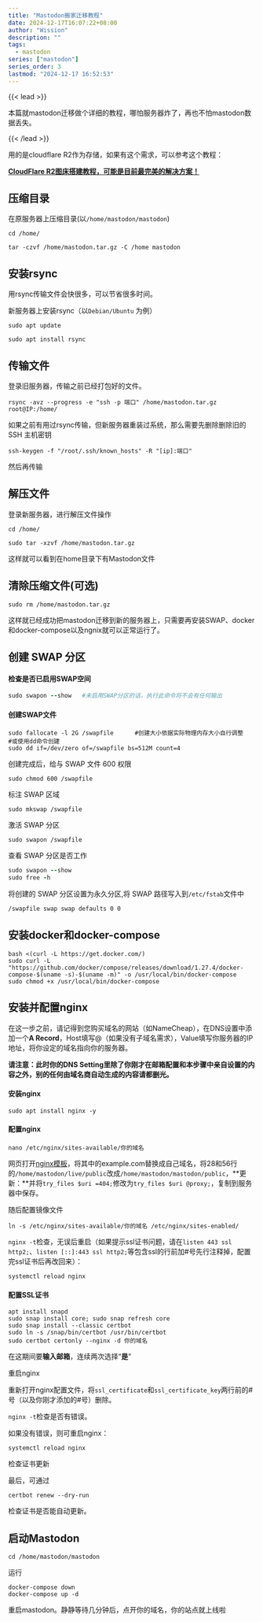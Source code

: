 ```yaml
---
title: "Mastodon搬家迁移教程"
date: 2024-12-17T16:07:22+08:00
author: "Wission"
description: ""
tags:
  - mastodon
series: ["mastodon"]
series_order: 3
lastmod: "2024-12-17 16:52:53"
---
```


{{< lead >}}

本篇就mastodon迁移做个详细的教程，哪怕服务器炸了，再也不怕mastodon数据丢失。

{{< /lead >}}

用的是cloudflare R2作为存储，如果有这个需求，可以参考这个教程：

[**CloudFlare R2图床搭建教程，可能是目前最完美的解决方案！**](https://blog.jeoqm-77.top/articles/2024.9.13/cloudflare-r2%E5%9B%BE%E5%BA%8A%E6%90%AD%E5%BB%BA%E6%95%99%E7%A8%8B%E5%8F%AF%E8%83%BD%E6%98%AF%E7%9B%AE%E5%89%8D%E6%9C%80%E5%AE%8C%E7%BE%8E%E7%9A%84%E8%A7%A3%E5%86%B3%E6%96%B9%E6%A1%88/)

## 压缩目录

在原服务器上压缩目录(以`/home/mastodon/mastodon`)

`cd /home/`

`tar -czvf /home/mastodon.tar.gz -C /home mastodon`

## 安装rsync

用rsync传输文件会快很多，可以节省很多时间。

新服务器上安装rsync（以`Debian/Ubuntu` 为例）

`sudo apt update`

`sudo apt install rsync`

## 传输文件

登录旧服务器，传输之前已经打包好的文件。

`rsync -avz --progress -e "ssh -p 端口" /home/mastodon.tar.gz root@IP:/home/`

如果之前有用过rsync传输，但新服务器重装过系统，那么需要先删除删除旧的 SSH 主机密钥

`ssh-keygen -f "/root/.ssh/known_hosts" -R "[ip]:端口"`

然后再传输

## 解压文件

登录新服务器，进行解压文件操作

`cd /home/`

`sudo tar -xzvf /home/mastodon.tar.gz`

这样就可以看到在home目录下有Mastodon文件

## 清除压缩文件(可选)

`sudo rm /home/mastodon.tar.gz`

这样就已经成功把mastodon迁移到新的服务器上，只需要再安装SWAP、docker和docker-compose以及ngnix就可以正常运行了。

## 创建 SWAP 分区

#### 检查是否已启用SWAP空间                   

```ruby
sudo swapon --show   #未启用SWAP分区的话，执行此命令将不会有任何输出
```

#### 创建SWAP文件                  

```shell
sudo fallocate -l 2G /swapfile      #创建大小依据实际物理内存大小自行调整
#或使用dd命令创建
sudo dd if=/dev/zero of=/swapfile bs=512M count=4
```

创建完成后，给与 SWAP 文件 600 权限

```shell
sudo chmod 600 /swapfile
```

标注 SWAP 区域

```shell
sudo mkswap /swapfile
```

激活 SWAP 分区

```shell
sudo swapon /swapfile
```

查看 SWAP 分区是否工作

```ruby
sudo swapon --show
sudo free -h
```

将创建的 SWAP 分区设置为永久分区,将 SWAP 路径写入到`/etc/fstab`文件中

```bash
/swapfile swap swap defaults 0 0
```

## 安装docker和docker-compose

```
bash <(curl -L https://get.docker.com/)
sudo curl -L "https://github.com/docker/compose/releases/download/1.27.4/docker-compose-$(uname -s)-$(uname -m)" -o /usr/local/bin/docker-compose
sudo chmod +x /usr/local/bin/docker-compose
```

## 安装并配置nginx

在这一步之前，请记得到您购买域名的网站（如NameCheap），在DNS设置中添加一个**A Record**，Host填写@（如果没有子域名需求），Value填写你服务器的IP地址，将你设定的域名指向你的服务器。

**请注意：此时你的DNS Setting里除了你刚才在邮箱配置和本步骤中亲自设置的内容之外，别的任何由域名商自动生成的内容请都删光。**

#### 安装nginx            

```fallback
sudo apt install nginx -y
```

#### 配置nginx       

```fallback
nano /etc/nginx/sites-available/你的域名
```

网页打开[nginx模板](https://raw.githubusercontent.com/mastodon/mastodon/main/dist/nginx.conf)，将其中的example.com替换成自己域名，将28和56行的`/home/mastodon/live/public`改成`/home/mastodon/mastodon/public`，**更新：**并将`try_files $uri =404;`修改为`try_files $uri @proxy;`，复制到服务器中保存。

随后配置镜像文件

```fallback
ln -s /etc/nginx/sites-available/你的域名 /etc/nginx/sites-enabled/
```

`nginx -t`检查，无误后重启（如果提示ssl证书问题，请在`listen 443 ssl http2;`、`listen [::]:443 ssl http2;`等包含ssl的行前加#号先行注释掉，配置完ssl证书后再改回来）：

```gdscript3
systemctl reload nginx
```

#### 配置SSL证书      

```fallback
apt install snapd
sudo snap install core; sudo snap refresh core
sudo snap install --classic certbot
sudo ln -s /snap/bin/certbot /usr/bin/certbot
sudo certbot certonly --nginx -d 你的域名
```

在这期间要**输入邮箱**，连续两次选择“**是**”

重启nginx

重新打开nginx配置文件，将`ssl_certificate`和`ssl_certificate_key`两行前的#号（以及你刚才添加的#号）删除。

`nginx -t`检查是否有错误。

如果没有错误，则可重启nginx：

```gdscript3
systemctl reload nginx
```

检查证书更新

最后，可通过

```fallback
certbot renew --dry-run
```

检查证书是否能自动更新。

## 启动Mastodon

```
cd /home/mastodon/mastodon
```

运行

```
docker-compose down
docker-compose up -d
```

重启mastodon。静静等待几分钟后，点开你的域名，你的站点就上线啦